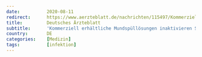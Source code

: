```yaml
---
date:          2020-08-11
redirect:      https://www.aerzteblatt.de/nachrichten/115497/Kommerziell-erhaeltliche-Mundspuelloesungen-inaktivieren-SARS-CoV-2-im-Labor
title:         Deutsches Ärzteblatt
subtitle:      'Kommerziell erhältliche Mundspüllösungen inaktivieren SARS-CoV-2 im Labor'
country:       DE
categories:    [Medizin]
tags:          [infektion]
---
```

